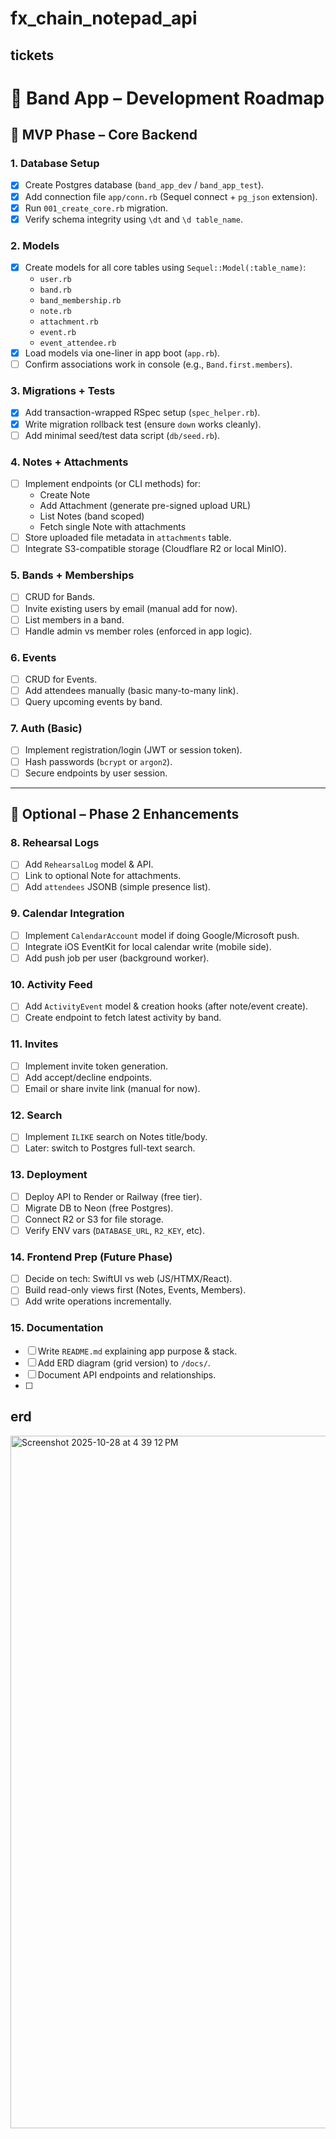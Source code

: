 # fx_chain_notepad_api

## tickets
# 🎸 Band App – Development Roadmap

## 🧱 MVP Phase – Core Backend

### 1. Database Setup
- [x] Create Postgres database (`band_app_dev` / `band_app_test`).
- [x] Add connection file `app/conn.rb` (Sequel connect + `pg_json` extension).
- [x] Run `001_create_core.rb` migration.
- [x] Verify schema integrity using `\dt` and `\d table_name`.

### 2. Models
- [x] Create models for all core tables using `Sequel::Model(:table_name)`:
  - `user.rb`
  - `band.rb`
  - `band_membership.rb`
  - `note.rb`
  - `attachment.rb`
  - `event.rb`
  - `event_attendee.rb`
- [x] Load models via one-liner in app boot (`app.rb`).
- [ ] Confirm associations work in console (e.g., `Band.first.members`).

### 3. Migrations + Tests
- [x] Add transaction-wrapped RSpec setup (`spec_helper.rb`).
- [x] Write migration rollback test (ensure `down` works cleanly).
- [ ] Add minimal seed/test data script (`db/seed.rb`).

### 4. Notes + Attachments
- [ ] Implement endpoints (or CLI methods) for:
  - Create Note
  - Add Attachment (generate pre-signed upload URL)
  - List Notes (band scoped)
  - Fetch single Note with attachments
- [ ] Store uploaded file metadata in `attachments` table.
- [ ] Integrate S3-compatible storage (Cloudflare R2 or local MinIO).

### 5. Bands + Memberships
- [ ] CRUD for Bands.
- [ ] Invite existing users by email (manual add for now).
- [ ] List members in a band.
- [ ] Handle admin vs member roles (enforced in app logic).

### 6. Events
- [ ] CRUD for Events.
- [ ] Add attendees manually (basic many-to-many link).
- [ ] Query upcoming events by band.

### 7. Auth (Basic)
- [ ] Implement registration/login (JWT or session token).
- [ ] Hash passwords (`bcrypt` or `argon2`).
- [ ] Secure endpoints by user session.

---

## 🧩 Optional – Phase 2 Enhancements

### 8. Rehearsal Logs
- [ ] Add `RehearsalLog` model & API.
- [ ] Link to optional Note for attachments.
- [ ] Add `attendees` JSONB (simple presence list).

### 9. Calendar Integration
- [ ] Implement `CalendarAccount` model if doing Google/Microsoft push.
- [ ] Integrate iOS EventKit for local calendar write (mobile side).
- [ ] Add push job per user (background worker).

### 10. Activity Feed
- [ ] Add `ActivityEvent` model & creation hooks (after note/event create).
- [ ] Create endpoint to fetch latest activity by band.

### 11. Invites
- [ ] Implement invite token generation.
- [ ] Add accept/decline endpoints.
- [ ] Email or share invite link (manual for now).

### 12. Search
- [ ] Implement `ILIKE` search on Notes title/body.
- [ ] Later: switch to Postgres full-text search.

### 13. Deployment
- [ ] Deploy API to Render or Railway (free tier).
- [ ] Migrate DB to Neon (free Postgres).
- [ ] Connect R2 or S3 for file storage.
- [ ] Verify ENV vars (`DATABASE_URL`, `R2_KEY`, etc).

### 14. Frontend Prep (Future Phase)
- [ ] Decide on tech: SwiftUI vs web (JS/HTMX/React).
- [ ] Build read-only views first (Notes, Events, Members).
- [ ] Add write operations incrementally.

### 15. Documentation
- [ ] Write `README.md` explaining app purpose & stack.
- [ ] Add ERD diagram (grid version) to `/docs/`.
- [ ] Document API endpoints and relationships.
- [ ] 
## erd
<img width="1729" height="1108" alt="Screenshot 2025-10-28 at 4 39 12 PM" src="https://github.com/user-attachments/assets/2e4d40fc-c5a2-42d2-8dba-5322430ca3da" />
